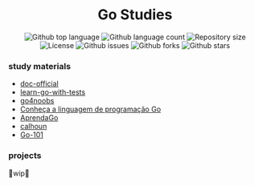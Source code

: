<div align = "center">
    <h1> Go Studies </h1>
</div>

<p align="center">
  <img alt="Github top language" src="https://img.shields.io/github/languages/top/biantris/go-studies?color=56BEB8">

  <img alt="Github language count" src="https://img.shields.io/github/languages/count/biantris/go-studies?color=56BEB8">

  <img alt="Repository size" src="https://img.shields.io/github/repo-size/biantris/go-studies?color=56BEB8">

  <img alt="License" src="https://img.shields.io/github/license/biantris/go-studies?color=56BEB8">

  <img alt="Github issues" src="https://img.shields.io/github/issues/biantris/go-studies?color=56BEB8" />

  <img alt="Github forks" src="https://img.shields.io/github/forks/biantris/go-studies?color=56BEB8" />

  <img alt="Github stars" src="https://img.shields.io/github/stars/biantris/go-studies?color=56BEB8" />
</p>

### study materials

- [doc-official](https://go.dev/)
- [learn-go-with-tests](https://quii.gitbook.io/learn-go-with-tests/)
- [go4noobs](https://github.com/rafaelbreno/go4noobs/blob/feat/refactor/00_introduction/README.md)
- [Conheça a linguagem de programação Go](https://medium.com/@laislima_dev/conhe%C3%A7a-a-linguagem-de-programa%C3%A7%C3%A3o-go-76e1f8bc289f)
- [AprendaGo](https://www.youtube.com/c/AprendaGo)
- [calhoun](https://www.calhoun.io/)
- [Go-101](https://tiago-temporin.notion.site/Go-101-1fe9cef0ccc94ed3bed7f38e7dd5815d)

### projects
🚧wip🚧
